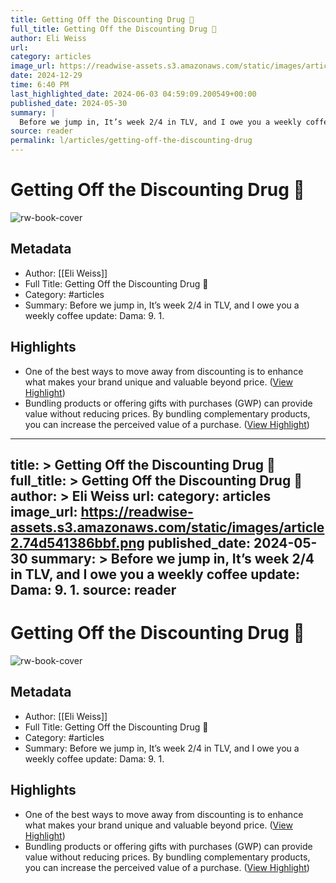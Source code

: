 ```yaml
---
title: Getting Off the Discounting Drug 💊
full_title: Getting Off the Discounting Drug 💊
author: Eli Weiss
url: 
category: articles
image_url: https://readwise-assets.s3.amazonaws.com/static/images/article2.74d541386bbf.png
date: 2024-12-29
time: 6:40 PM
last_highlighted_date: 2024-06-03 04:59:09.200549+00:00
published_date: 2024-05-30
summary: |
  Before we jump in, It’s week 2/4 in TLV, and I owe you a weekly coffee update: Dama: 9. 1.
source: reader
permalink: l/articles/getting-off-the-discounting-drug
---
```

# Getting Off the Discounting Drug 💊

![rw-book-cover](https://readwise-assets.s3.amazonaws.com/static/images/article2.74d541386bbf.png)

## Metadata
- Author: [[Eli Weiss]]
- Full Title: Getting Off the Discounting Drug 💊
- Category: #articles
- Summary: Before we jump in, It’s week 2/4 in TLV, and I owe you a weekly coffee update: Dama: 9. 1.

## Highlights
- One of the best ways to move away from discounting is to enhance what makes your brand unique and valuable beyond price. ([View Highlight](https://read.readwise.io/read/01hze7eb12dye306cypx9617a0))
- Bundling products or offering gifts with purchases (GWP) can provide value without reducing prices. By bundling complementary products, you can increase the perceived value of a purchase. ([View Highlight](https://read.readwise.io/read/01hze7e6f3mxbmfstm5gzsmxvq))


---
title: >
  Getting Off the Discounting Drug 💊
full_title: >
  Getting Off the Discounting Drug 💊
author: >
  Eli Weiss
url: 
category: articles
image_url: https://readwise-assets.s3.amazonaws.com/static/images/article2.74d541386bbf.png
published_date: 2024-05-30
summary: >
  Before we jump in, It’s week 2/4 in TLV, and I owe you a weekly coffee update: Dama: 9. 1.
source: reader
---
# Getting Off the Discounting Drug 💊

![rw-book-cover](https://readwise-assets.s3.amazonaws.com/static/images/article2.74d541386bbf.png)

## Metadata
- Author: [[Eli Weiss]]
- Full Title: Getting Off the Discounting Drug 💊
- Category: #articles
- Summary: Before we jump in, It’s week 2/4 in TLV, and I owe you a weekly coffee update: Dama: 9. 1.

## Highlights
- One of the best ways to move away from discounting is to enhance what makes your brand unique and valuable beyond price. ([View Highlight](https://read.readwise.io/read/01hze7eb12dye306cypx9617a0))
- Bundling products or offering gifts with purchases (GWP) can provide value without reducing prices. By bundling complementary products, you can increase the perceived value of a purchase. ([View Highlight](https://read.readwise.io/read/01hze7e6f3mxbmfstm5gzsmxvq))


